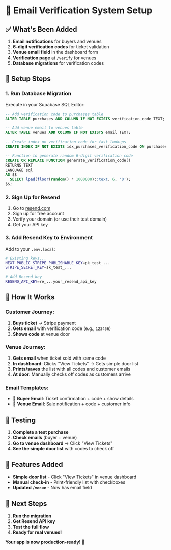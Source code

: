 # 📧 Email Verification System Setup

## ✅ What's Been Added

1. **Email notifications** for buyers and venues
2. **6-digit verification codes** for ticket validation
3. **Venue email field** in the dashboard form
4. **Verification page** at `/verify` for venues
5. **Database migrations** for verification codes

## 🔧 Setup Steps

### 1. Run Database Migration

Execute in your Supabase SQL Editor:

```sql
-- Add verification code to purchases table
ALTER TABLE purchases ADD COLUMN IF NOT EXISTS verification_code TEXT;

-- Add venue email to venues table  
ALTER TABLE venues ADD COLUMN IF NOT EXISTS email TEXT;

-- Create index on verification code for fast lookups
CREATE INDEX IF NOT EXISTS idx_purchases_verification_code ON purchases(verification_code);

-- Function to generate random 6-digit verification code
CREATE OR REPLACE FUNCTION generate_verification_code()
RETURNS TEXT
LANGUAGE sql
AS $$
  SELECT lpad(floor(random() * 1000000)::text, 6, '0');
$$;
```

### 2. Sign Up for Resend

1. Go to [resend.com](https://resend.com)
2. Sign up for free account
3. Verify your domain (or use their test domain)
4. Get your API key

### 3. Add Resend Key to Environment

Add to your `.env.local`:

```bash
# Existing keys...
NEXT_PUBLIC_STRIPE_PUBLISHABLE_KEY=pk_test_...
STRIPE_SECRET_KEY=sk_test_...

# Add Resend key
RESEND_API_KEY=re_...your_resend_api_key
```

## 🚀 How It Works

### **Customer Journey:**
1. **Buys ticket** → Stripe payment
2. **Gets email** with verification code (e.g., `123456`)
3. **Shows code** at venue door

### **Venue Journey:**
1. **Gets email** when ticket sold with same code
2. **In dashboard**: Clicks "View Tickets" → Gets simple door list
3. **Prints/saves** the list with all codes and customer emails
4. **At door**: Manually checks off codes as customers arrive

### **Email Templates:**
- 📧 **Buyer Email**: Ticket confirmation + code + show details
- 📧 **Venue Email**: Sale notification + code + customer info

## 🎯 Testing

1. **Complete a test purchase**
2. **Check emails** (buyer + venue)
3. **Go to venue dashboard** → Click "View Tickets"
4. **See the simple door list** with codes to check off

## 📱 Features Added

- **Simple door list** - Click "View Tickets" in venue dashboard
- **Manual check-in** - Print-friendly list with checkboxes
- **Updated `/venue`** - Now has email field

## 🔄 Next Steps

1. **Run the migration**
2. **Get Resend API key**
3. **Test the full flow**
4. **Ready for real venues!**

**Your app is now production-ready! 🎉** 